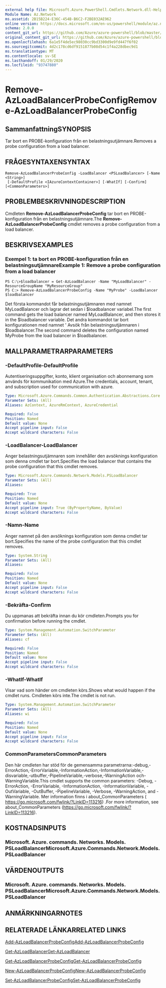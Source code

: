 ```yaml
---
external help file: Microsoft.Azure.PowerShell.Cmdlets.Network.dll-Help.xml
Module Name: Az.Network
ms.assetid: 2B15B224-E36C-454B-B6C2-F2BE032AE962
online version: https://docs.microsoft.com/en-us/powershell/module/az.network/remove-azloadbalancerprobeconfig
schema: 2.0.0
content_git_url: https://github.com/Azure/azure-powershell/blob/master/src/Network/Network/help/Remove-AzLoadBalancerProbeConfig.md
original_content_git_url: https://github.com/Azure/azure-powershell/blob/master/src/Network/Network/help/Remove-AzLoadBalancerProbeConfig.md
ms.openlocfilehash: 6a1e5f4de5ec98030cc9bd3300d9e9fd447f6f02
ms.sourcegitcommit: 4d2c178cd6df9151877b08d54c1f4a228dbec9d1
ms.translationtype: MT
ms.contentlocale: sv-SE
ms.lasthandoff: 01/29/2020
ms.locfileid: "93747880"
---
```

# <span data-ttu-id="b2ad8-101">Remove-AzLoadBalancerProbeConfig</span><span class="sxs-lookup"><span data-stu-id="b2ad8-101">Remove-AzLoadBalancerProbeConfig</span></span>

## <span data-ttu-id="b2ad8-102">Sammanfattning</span><span class="sxs-lookup"><span data-stu-id="b2ad8-102">SYNOPSIS</span></span>
<span data-ttu-id="b2ad8-103">Tar bort en PROBE-konfiguration från en belastningsutjämnare.</span><span class="sxs-lookup"><span data-stu-id="b2ad8-103">Removes a probe configuration from a load balancer.</span></span>

## <span data-ttu-id="b2ad8-104">FRÅGESYNTAXEN</span><span class="sxs-lookup"><span data-stu-id="b2ad8-104">SYNTAX</span></span>

```
Remove-AzLoadBalancerProbeConfig -LoadBalancer <PSLoadBalancer> [-Name <String>]
 [-DefaultProfile <IAzureContextContainer>] [-WhatIf] [-Confirm] [<CommonParameters>]
```

## <span data-ttu-id="b2ad8-105">PROBLEMBESKRIVNING</span><span class="sxs-lookup"><span data-stu-id="b2ad8-105">DESCRIPTION</span></span>
<span data-ttu-id="b2ad8-106">Cmdleten **Remove-AzLoadBalancerProbeConfig** tar bort en PROBE-konfiguration från en belastningsutjämnare.</span><span class="sxs-lookup"><span data-stu-id="b2ad8-106">The **Remove-AzLoadBalancerProbeConfig** cmdlet removes a probe configuration from a load balancer.</span></span>

## <span data-ttu-id="b2ad8-107">BESKRIVS</span><span class="sxs-lookup"><span data-stu-id="b2ad8-107">EXAMPLES</span></span>

### <span data-ttu-id="b2ad8-108">Exempel 1: ta bort en PROBE-konfiguration från en belastningsutjämnare</span><span class="sxs-lookup"><span data-stu-id="b2ad8-108">Example 1: Remove a probe configuration from a load balancer</span></span>
```
PS C:\>$loadbalancer = Get-AzLoadBalancer -Name "MyLoadBalancer" -ResourceGroupName "MyResourceGroup"
PS C:> Remove-AzLoadBalancerProbeConfig -Name "MyProbe" -LoadBalancer $loadbalancer
```

<span data-ttu-id="b2ad8-109">Det första kommandot får belastningsutjämnaren med namnet MyLoadBalancer och lagrar det sedan i $loadbalancer variabel.</span><span class="sxs-lookup"><span data-stu-id="b2ad8-109">The first command gets the load balancer named MyLoadBalancer, and then stores it in the $loadbalancer variable.</span></span>
<span data-ttu-id="b2ad8-110">Det andra kommandot tar bort konfigurationen med namnet ' Avsök från belastningsutjämnaren i $loadbalancer.</span><span class="sxs-lookup"><span data-stu-id="b2ad8-110">The second command deletes the configuration named MyProbe from the load balancer in $loadbalancer.</span></span>

## <span data-ttu-id="b2ad8-111">MALLPARAMETRAR</span><span class="sxs-lookup"><span data-stu-id="b2ad8-111">PARAMETERS</span></span>

### <span data-ttu-id="b2ad8-112">-DefaultProfile</span><span class="sxs-lookup"><span data-stu-id="b2ad8-112">-DefaultProfile</span></span>
<span data-ttu-id="b2ad8-113">Autentiseringsuppgifter, konto, klient organisation och abonnemang som används för kommunikation med Azure.</span><span class="sxs-lookup"><span data-stu-id="b2ad8-113">The credentials, account, tenant, and subscription used for communication with azure.</span></span>

```yaml
Type: Microsoft.Azure.Commands.Common.Authentication.Abstractions.Core.IAzureContextContainer
Parameter Sets: (All)
Aliases: AzContext, AzureRmContext, AzureCredential

Required: False
Position: Named
Default value: None
Accept pipeline input: False
Accept wildcard characters: False
```

### <span data-ttu-id="b2ad8-114">-LoadBalancer</span><span class="sxs-lookup"><span data-stu-id="b2ad8-114">-LoadBalancer</span></span>
<span data-ttu-id="b2ad8-115">Anger belastningsutjämnaren som innehåller den avsöknings konfiguration som denna cmdlet tar bort.</span><span class="sxs-lookup"><span data-stu-id="b2ad8-115">Specifies the load balancer that contains the probe configuration that this cmdlet removes.</span></span>

```yaml
Type: Microsoft.Azure.Commands.Network.Models.PSLoadBalancer
Parameter Sets: (All)
Aliases:

Required: True
Position: Named
Default value: None
Accept pipeline input: True (ByPropertyName, ByValue)
Accept wildcard characters: False
```

### <span data-ttu-id="b2ad8-116">-Namn</span><span class="sxs-lookup"><span data-stu-id="b2ad8-116">-Name</span></span>
<span data-ttu-id="b2ad8-117">Anger namnet på den avsöknings konfiguration som denna cmdlet tar bort.</span><span class="sxs-lookup"><span data-stu-id="b2ad8-117">Specifies the name of the probe configuration that this cmdlet removes.</span></span>

```yaml
Type: System.String
Parameter Sets: (All)
Aliases:

Required: False
Position: Named
Default value: None
Accept pipeline input: False
Accept wildcard characters: False
```

### <span data-ttu-id="b2ad8-118">-Bekräfta</span><span class="sxs-lookup"><span data-stu-id="b2ad8-118">-Confirm</span></span>
<span data-ttu-id="b2ad8-119">Du uppmanas att bekräfta innan du kör cmdleten.</span><span class="sxs-lookup"><span data-stu-id="b2ad8-119">Prompts you for confirmation before running the cmdlet.</span></span>

```yaml
Type: System.Management.Automation.SwitchParameter
Parameter Sets: (All)
Aliases: cf

Required: False
Position: Named
Default value: None
Accept pipeline input: False
Accept wildcard characters: False
```

### <span data-ttu-id="b2ad8-120">-WhatIf</span><span class="sxs-lookup"><span data-stu-id="b2ad8-120">-WhatIf</span></span>
<span data-ttu-id="b2ad8-121">Visar vad som händer om cmdleten körs.</span><span class="sxs-lookup"><span data-stu-id="b2ad8-121">Shows what would happen if the cmdlet runs.</span></span> <span data-ttu-id="b2ad8-122">Cmdleten körs inte.</span><span class="sxs-lookup"><span data-stu-id="b2ad8-122">The cmdlet is not run.</span></span>

```yaml
Type: System.Management.Automation.SwitchParameter
Parameter Sets: (All)
Aliases: wi

Required: False
Position: Named
Default value: None
Accept pipeline input: False
Accept wildcard characters: False
```

### <span data-ttu-id="b2ad8-123">CommonParameters</span><span class="sxs-lookup"><span data-stu-id="b2ad8-123">CommonParameters</span></span>
<span data-ttu-id="b2ad8-124">Den här cmdleten har stöd för de gemensamma parametrarna:-debug,-ErrorAction,-ErrorVariable,-InformationAction,-InformationVariable,-disvariable,-utbuffer,-PipelineVariable,-verbose,-WarningAction och-WarningVariable.</span><span class="sxs-lookup"><span data-stu-id="b2ad8-124">This cmdlet supports the common parameters: -Debug, -ErrorAction, -ErrorVariable, -InformationAction, -InformationVariable, -OutVariable, -OutBuffer, -PipelineVariable, -Verbose, -WarningAction, and -WarningVariable.</span></span> <span data-ttu-id="b2ad8-125">Mer information finns i about_CommonParameters ( https://go.microsoft.com/fwlink/?LinkID=113216) .</span><span class="sxs-lookup"><span data-stu-id="b2ad8-125">For more information, see about_CommonParameters (https://go.microsoft.com/fwlink/?LinkID=113216).</span></span>

## <span data-ttu-id="b2ad8-126">KOSTNADS</span><span class="sxs-lookup"><span data-stu-id="b2ad8-126">INPUTS</span></span>

### <span data-ttu-id="b2ad8-127">Microsoft. Azure. commands. Networks. Models. PSLoadBalancer</span><span class="sxs-lookup"><span data-stu-id="b2ad8-127">Microsoft.Azure.Commands.Network.Models.PSLoadBalancer</span></span>

## <span data-ttu-id="b2ad8-128">VÄRDEN</span><span class="sxs-lookup"><span data-stu-id="b2ad8-128">OUTPUTS</span></span>

### <span data-ttu-id="b2ad8-129">Microsoft. Azure. commands. Networks. Models. PSLoadBalancer</span><span class="sxs-lookup"><span data-stu-id="b2ad8-129">Microsoft.Azure.Commands.Network.Models.PSLoadBalancer</span></span>

## <span data-ttu-id="b2ad8-130">ANMÄRKNINGAR</span><span class="sxs-lookup"><span data-stu-id="b2ad8-130">NOTES</span></span>

## <span data-ttu-id="b2ad8-131">RELATERADE LÄNKAR</span><span class="sxs-lookup"><span data-stu-id="b2ad8-131">RELATED LINKS</span></span>

[<span data-ttu-id="b2ad8-132">Add-AzLoadBalancerProbeConfig</span><span class="sxs-lookup"><span data-stu-id="b2ad8-132">Add-AzLoadBalancerProbeConfig</span></span>](./Add-AzLoadBalancerProbeConfig.md)

[<span data-ttu-id="b2ad8-133">Get-AzLoadBalancer</span><span class="sxs-lookup"><span data-stu-id="b2ad8-133">Get-AzLoadBalancer</span></span>](./Get-AzLoadBalancer.md)

[<span data-ttu-id="b2ad8-134">Get-AzLoadBalancerProbeConfig</span><span class="sxs-lookup"><span data-stu-id="b2ad8-134">Get-AzLoadBalancerProbeConfig</span></span>](./Get-AzLoadBalancerProbeConfig.md)

[<span data-ttu-id="b2ad8-135">New-AzLoadBalancerProbeConfig</span><span class="sxs-lookup"><span data-stu-id="b2ad8-135">New-AzLoadBalancerProbeConfig</span></span>](./New-AzLoadBalancerProbeConfig.md)

[<span data-ttu-id="b2ad8-136">Set-AzLoadBalancerProbeConfig</span><span class="sxs-lookup"><span data-stu-id="b2ad8-136">Set-AzLoadBalancerProbeConfig</span></span>](./Set-AzLoadBalancerProbeConfig.md)


